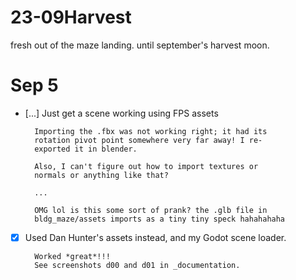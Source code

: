 # 23-09Harvest
fresh out of the maze landing. until september's harvest moon.

# Sep 5
- [...] Just get a scene working using FPS assets

        Importing the .fbx was not working right; it had its
        rotation pivot point somewhere very far away! I re-
        exported it in blender.

        Also, I can't figure out how to import textures or
        normals or anything like that?

        ...

        OMG lol is this some sort of prank? the .glb file in
        bldg_maze/assets imports as a tiny tiny speck hahahahaha

- [x] Used Dan Hunter's assets instead, and my Godot scene loader.
        
        Worked *great*!!!
        See screenshots d00 and d01 in _documentation.